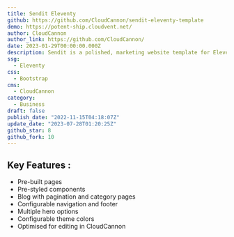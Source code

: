 ```yaml
---
title: Sendit Eleventy
github: https://github.com/CloudCannon/sendit-eleventy-template
demo: https://potent-ship.cloudvent.net/
author: CloudCannon
author_link: https://github.com/CloudCannon/
date: 2023-01-29T00:00:00.000Z
description: Sendit is a polished, marketing website template for Eleventy
ssg:
  - Eleventy
css:
  - Bootstrap
cms:
  - CloudCannon
category:
  - Business
draft: false
publish_date: "2022-11-15T04:18:07Z"
update_date: "2023-07-28T01:20:25Z"
github_star: 8
github_fork: 10
---
```


## Key Features :

- Pre-built pages
- Pre-styled components
- Blog with pagination and category pages
- Configurable navigation and footer
- Multiple hero options
- Configurable theme colors
- Optimised for editing in CloudCannon

